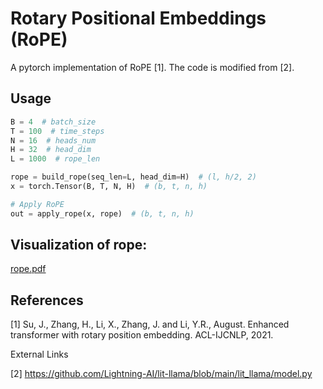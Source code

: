 # Rotary Positional Embeddings (RoPE)

A pytorch implementation of RoPE [1]. The code is modified from [2].

## Usage

```python
B = 4  # batch_size
T = 100  # time_steps
N = 16  # heads_num
H = 32  # head_dim
L = 1000  # rope_len

rope = build_rope(seq_len=L, head_dim=H)  # (l, h/2, 2)
x = torch.Tensor(B, T, N, H)  # (b, t, n, h)

# Apply RoPE
out = apply_rope(x, rope)  # (b, t, n, h)
```

## Visualization of rope:
[rope.pdf](https://github.com/user-attachments/files/20211393/rope.pdf)

## References

[1] Su, J., Zhang, H., Li, X., Zhang, J. and Li, Y.R., August. Enhanced transformer with rotary position embedding. ACL-IJCNLP, 2021.

External Links

[2] https://github.com/Lightning-AI/lit-llama/blob/main/lit_llama/model.py
